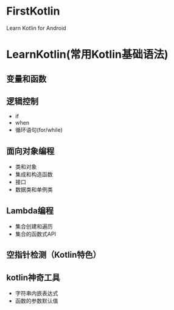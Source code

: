 # FirstKotlin
Learn Kotlin for Android
# LearnKotlin(常用Kotlin基础语法)
## 变量和函数
## 逻辑控制
* if
* when
* 循环语句(for/while)
## 面向对象编程
* 类和对象
* 集成和构造函数
* 接口
* 数据类和单例类
## Lambda编程
* 集合创建和遍历
* 集合的函数式API
## 空指针检测（Kotlin特色）
## kotlin神奇工具
* 字符串内嵌表达式
* 函数的参数默认值
